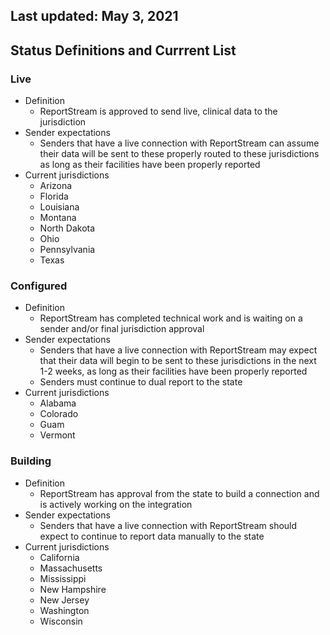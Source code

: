 ## Last updated: May 3, 2021

## Status Definitions and Currrent List


### Live
* Definition 
  * ReportStream is approved to send live, clinical data to the jurisdiction 
* Sender expectations 
  * Senders that have a live connection with ReportStream can assume their data will be sent to these properly routed to these jurisdictions as long as their facilities have been properly reported 
* Current jurisdictions
  * Arizona 
  * Florida
  * Louisiana
  * Montana
  * North Dakota 
  * Ohio
  * Pennsylvania
  * Texas


### Configured 
* Definition 
  * ReportStream has completed technical work and is waiting on a sender and/or final jurisdiction approval 
* Sender expectations 
  * Senders that have a live connection with ReportStream may expect that their data will begin to be sent to these jurisdictions in the next 1-2 weeks, as long as their facilities have been properly reported 
  * Senders must continue to dual report to the state 
* Current jurisdictions
  * Alabama
  * Colorado
  * Guam
  * Vermont


### Building 
* Definition 
  * ReportStream has approval from the state to build a connection and is actively working on the integration 
* Sender expectations 
  * Senders that have a live connection with ReportStream should expect to continue to report data manually to the state 
* Current jurisdictions
  * California
  * Massachusetts
  * Mississippi
  * New Hampshire
  * New Jersey
  * Washington
  * Wisconsin

